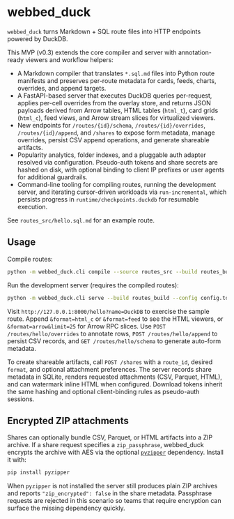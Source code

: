 # webbed_duck

`webbed_duck` turns Markdown + SQL route files into HTTP endpoints powered by DuckDB.

This MVP (v0.3) extends the core compiler and server with annotation-ready viewers and workflow helpers:

* A Markdown compiler that translates `*.sql.md` files into Python route manifests and preserves per-route metadata for cards,
  feeds, charts, overrides, and append targets.
* A FastAPI-based server that executes DuckDB queries per-request, applies per-cell overrides from the overlay store, and
  returns JSON payloads derived from Arrow tables, HTML tables (`html_t`), card grids (`html_c`), feed views, and Arrow stream
  slices for virtualized viewers.
* New endpoints for `/routes/{id}/schema`, `/routes/{id}/overrides`, `/routes/{id}/append`, and `/shares` to expose form
  metadata, manage overrides, persist CSV append operations, and generate shareable artifacts.
* Popularity analytics, folder indexes, and a pluggable auth adapter resolved via configuration. Pseudo-auth tokens and share
  secrets are hashed on disk, with optional binding to client IP prefixes or user agents for additional guardrails.
* Command-line tooling for compiling routes, running the development server, and iterating cursor-driven workloads via
  `run-incremental`, which persists progress in `runtime/checkpoints.duckdb` for resumable execution.

See `routes_src/hello.sql.md` for an example route.

## Usage

Compile routes:

```bash
python -m webbed_duck.cli compile --source routes_src --build routes_build
```

Run the development server (requires the compiled routes):

```bash
python -m webbed_duck.cli serve --build routes_build --config config.toml
```

Visit `http://127.0.0.1:8000/hello?name=DuckDB` to exercise the sample route. Append `&format=html_c` or `&format=feed` to
see the HTML viewers, or `&format=arrow&limit=25` for Arrow RPC slices. Use `POST /routes/hello/overrides` to annotate rows,
`POST /routes/hello/append` to persist CSV records, and `GET /routes/hello/schema` to generate auto-form metadata.

To create shareable artifacts, call `POST /shares` with a `route_id`, desired `format`, and optional attachment preferences. The
server records share metadata in SQLite, renders requested attachments (CSV, Parquet, HTML), and can watermark inline HTML when
configured. Download tokens inherit the same hashing and optional client-binding rules as pseudo-auth sessions.

## Encrypted ZIP attachments

Shares can optionally bundle CSV, Parquet, or HTML artifacts into a ZIP archive. If a share request specifies a
`zip_passphrase`, webbed_duck encrypts the archive with AES via the optional [`pyzipper`](https://pypi.org/project/pyzipper/)
dependency. Install it with:

```bash
pip install pyzipper
```

When `pyzipper` is not installed the server still produces plain ZIP archives and reports `"zip_encrypted": false` in the
share metadata. Passphrase requests are rejected in this scenario so teams that require encryption can surface the missing
dependency quickly.
